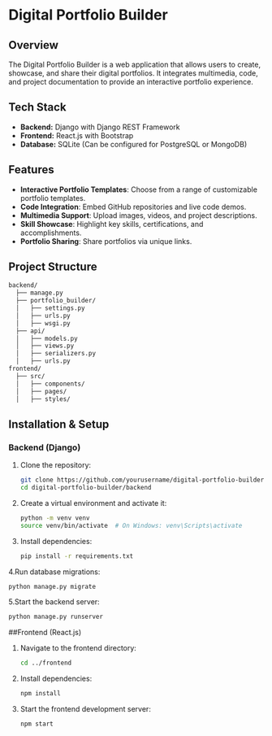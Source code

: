 # Digital Portfolio Builder

## Overview
The Digital Portfolio Builder is a web application that allows users to create, showcase, and share their digital portfolios. It integrates multimedia, code, and project documentation to provide an interactive portfolio experience.

## Tech Stack
- **Backend:** Django with Django REST Framework
- **Frontend:** React.js with Bootstrap
- **Database:** SQLite (Can be configured for PostgreSQL or MongoDB)

## Features
- **Interactive Portfolio Templates**: Choose from a range of customizable portfolio templates.
- **Code Integration**: Embed GitHub repositories and live code demos.
- **Multimedia Support**: Upload images, videos, and project descriptions.
- **Skill Showcase**: Highlight key skills, certifications, and accomplishments.
- **Portfolio Sharing**: Share portfolios via unique links.

## Project Structure
```sh
backend/
  ├── manage.py
  ├── portfolio_builder/
  │   ├── settings.py
  │   ├── urls.py
  │   ├── wsgi.py
  ├── api/
  │   ├── models.py
  │   ├── views.py
  │   ├── serializers.py
  │   ├── urls.py
frontend/
  ├── src/
  │   ├── components/
  │   ├── pages/
  │   ├── styles/
```

## Installation & Setup

### Backend (Django)
1. Clone the repository:
   ```sh
   git clone https://github.com/yourusername/digital-portfolio-builder.git
   cd digital-portfolio-builder/backend
   ```

2. Create a virtual environment and activate it:
   ```sh
   python -m venv venv
   source venv/bin/activate  # On Windows: venv\Scripts\activate
   ```
3. Install dependencies:
   ```sh
   pip install -r requirements.txt
   ```
4.Run database migrations:
  ```sh
  python manage.py migrate
  ```
5.Start the backend server:
  ```sh
  python manage.py runserver
  ```

##Frontend (React.js)

1. Navigate to the frontend directory:

   ```sh 
   cd ../frontend
   ```

2. Install dependencies:

   ```sh
   npm install
   ```

3. Start the frontend development server:
   ```sh
   npm start
   ```


